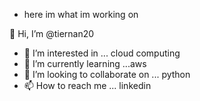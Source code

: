 - here im what im working on 

👋 Hi, I’m @tiernan20
- 👀 I’m interested in ... cloud computing 
- 🌱 I’m currently learning ...aws
- 💞️ I’m looking to collaborate on ... python 
- 📫 How to reach me ... linkedin 

